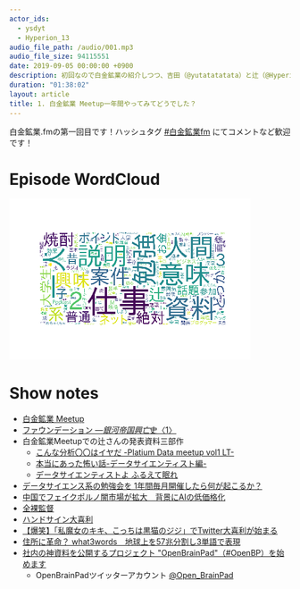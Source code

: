 ```yaml
---
actor_ids:
  - ysdyt
  - Hyperion_13
audio_file_path: /audio/001.mp3
audio_file_size: 94115551
date: 2019-09-05 00:00:00 +0900
description: 初回なので白金鉱業の紹介しつつ、吉田（@yutatatatata）と辻（@Hyperion134）で雑談しました。
duration: "01:38:02"
layout: article
title: 1. 白金鉱業 Meetup一年間やってみてどうでした？
---
```


白金鉱業.fmの第一回目です！ハッシュタグ [#白金鉱業fm](https://twitter.com/search?q=%23%E7%99%BD%E9%87%91%E9%89%B1%E6%A5%ADfm&src=hashtag_click) にてコメントなど歓迎です！

# Episode WordCloud

![001.png](./../images/wordcloud/001.png)

# Show notes

- [白金鉱業 Meetup](<https://brainpad-meetup.connpass.com/>)
- [ファウンデーション ―*銀河帝国興亡*史〈1〉](<https://www.amazon.co.jp/dp/B00N4FBCO6/ref=dp-kindle-redirect?_encoding=UTF8&btkr=1>)
- 白金鉱業Meetupでの辻さんの発表資料三部作
  - [こんな分析〇〇はイヤだ -Platium Data meetup vol1 LT-](<https://www.slideshare.net/HaruyukiTsuji/platium-data-meetup-vol1-lt>)
  - [本当にあった怖い話-データサイエンティスト編-](<https://www.slideshare.net/HaruyukiTsuji/platium-datameetup-vol2>)
  - [データサイエンティストよ ふるえて眠れ](<https://speakerdeck.com/hyperion13fleet/detasaienteisutoyo-huruetemian-re>)
- [データサイエンス系の勉強会を 1年間毎月開催したら何が起こるか？](<https://speakerdeck.com/ysdyt/what-happens-if-you-continue-the-ds-meetup>)
- [中国でフェイクポルノ闇市場が拡大　背景にAIの低価格化](<https://forbesjapan.com/articles/detail/28603>)
- [全裸監督](<https://www.netflix.com/title/80239462>)
- [ハンドサイン大喜利](<https://twitter.com/hashtag/%E3%83%8F%E3%83%B3%E3%83%89%E3%82%B5%E3%82%A4%E3%83%B3>)
- [【爆笑】「私魔女のキキ、こっちは黒猫のジジ」でTwitter大喜利が始まる](https://matome.naver.jp/odai/2145352828122638601)
- [住所に革命？ what3words　地球上を57兆分割し3単語で表現](<https://japanese.engadget.com/2018/07/09/what3words-57-3/>)
- [社内の神資料を公開するプロジェクト "OpenBrainPad"（#OpenBP）を始めます](<https://note.mu/ysdyt/n/n46160f3348fe>)
  - OpenBrainPadツイッターアカウント [@Open_BrainPad](<https://twitter.com/Open_Brainpad>)
